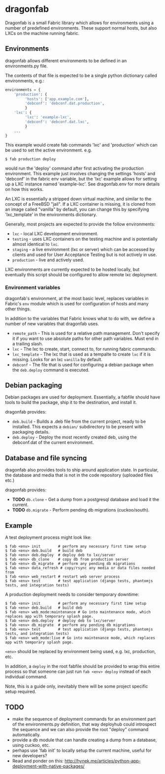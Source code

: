 dragonfab
=========

Dragonfab is a small Fabric library which allows for environments using a number
of predefined environments. These support normal hosts, but also LXCs on the machine
running fabric.

## Environments

dragonfab allows different environments to be defined in an environments.py file.

The contents of that file is expected to be a single python dictionary called
environments, e.g.:

```python
environments = {
    'production': {
         'hosts': ['app.example.com'],
         'debconf': 'debconf.dat.production',
         }
    'lxc': {
         'lxc': 'example-lxc',
         'debconf': 'debconf.dat.lxc',
         }
    ...
}
```

This example would create fab commands 'lxc' and 'production' which can be used to
set the active environment. e.g.

    $ fab production deploy

would run the 'deploy' command after first activating the production environment.
This example just involves changing the settings 'hosts' and 'debconf' in the
fabric env variable, but the 'lxc' example allows for setting up a LXC instance named
'example-lxc'. See dragonfab.env for more details on how this works.

An LXC is essentially a stripped down virtual machine, and similar to the concept of
a FreeBSD "jail". If a LXC container is missing, it is cloned from an image
called "vanilla" by default, you can change this by specifying 'lxc_template' in
the environments dictionary.

Generally, most projects are expected to provide the follow environments: 

* `lxc` - local LXC development environment.
* `testing` - uses LXC containers on the testing machine
  and is potentially almost identical to `lxc`.
* `staging` - a live environment (lxc or server) which can be accessed by
  clients and used for User Acceptance Testing but is not actively in use.
* `production` - live and actively used.

LXC environments are currently expected to be hosted locally, but eventually this
script should be configured to allow remote lxc deployment.

### Environment variables

dragonfab's environment, at the most basic level, replaces variables in
Fabric's `env` module which is used for configuration of hosts and many other things.

In addition to the variables that Fabric knows what to do with, we define a number
of new variables that dragonfab uses.

* `remote_path` - This is used for a relative path management. Don't specify it
  if you want to use absolute paths for other path variables. Must end in a trailing
  slash.
* `lxc` - The lxc to create, start, connect to, for running fabric commands.
* `lxc_template` - The lxc that is used as a tempalte to create `lxc` if it is
  missing. Looks for an lxc `vanilla` by default.
* `debconf` - The file that is used for configuring a debian package when the
  `deb.deploy` command is executed.

## Debian packaging

Debian packages are used for deployment. Essentially, a fabfile should 
have tools to build the package, ship it to the destination, and install it.

dragonfab provides:

* `deb.build` - Builds a .deb file from the current project, ready to be
  installed. This expects a `debian/` subdirectory to be present with packaging
  details.
* `deb.deploy` - Deploy the most recently created deb, using the debconf.dat
  of the current environment.

## Database and file syncing

dragonfab also provides tools to ship around application state. In particular, the
database and media that is not in the code repository (uploaded files etc.)

dragonfab provides:

* **TODO** `db.clone` - Get a dump from a postgresql database and load it the current.
* **TODO** `db.migrate` - Perform pending db migrations (cuckoo/south).

## Example

A test deployment process might look like:

```
$ fab <env> init        # perform any necessary first time setup
$ fab <env> deb.build   # build deb 
$ fab <env> deb.deploy  # deploy deb to lxc/server
$ fab <env> db_clone    # copy db from production server
$ fab <env> db_migrate  # perform any pending db migrations
$ fab <env> data_refresh # copy/rsync any media or data files needed from 
$ fab <env> web_restart # restart web server process
$ fab <env> test        # test application (django tests, phantomjs tests, and integration tests)
```

A production deployment needs to consider temporary downtime:

```
$ fab <env> init        # perform any necessary first time setup
$ fab <env> deb.build   # build deb 
$ fab <env> web_mode:maintenance # Go into maintenance mode, which replaces app with temporary splash page.
$ fab <env> deb.deploy  # deploy deb to lxc/server
$ fab <env> db_migrate  # perform any pending db migrations
$ fab <env> test        # test application (django tests, phantomjs tests, and integration tests)
$ fab <env> web_mode:live # Go into maintenance mode, which replaces app with temporary splash page.
```

`<env>` should be replaced by environment being used, e.g. lxc, production, etc.

In addition, a `deploy` in the root fabfile should be provided to wrap this entire
process so that someone can just run `fab <env> deploy` instead of each
individual command.

Note, this is a guide only, inevitably there will be some project specific setup required.

## TODO

* make the sequence of deployment commands for an environment part of the environments.py
  definition, that way deployhub could introspect the sequence and we can also provide
  the root "deploy" command automatically.
* provide a db module that can handle creating a dump from a database, using cuckoo, etc.
* perhaps use 'fab init' to locally setup the current machine, useful for new
  developers?
* Read and ponder on this: http://hynek.me/articles/python-app-deployment-with-native-packages/

